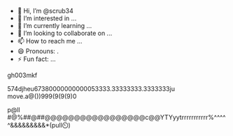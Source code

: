 - 👋 Hi, I’m @scrub34
- 👀 I’m interested in ...
- 🌱 I’m currently learning ...
- 💞️ I’m looking to collaborate on ...
- 📫 How to reach me ...
- 😄 Pronouns: .
- ⚡ Fun fact: ...

<!---
scrub34/scrub34 is a ✨ special ✨ repository because its `README.md` (this file) appears on your GitHub profile.
You can click the Preview link to take a look at your changes.
--->gh003mkf  
574djheu67380000000000053333.33333333.3333333ju move.a@())999(9(9(9)0


















p@ll #$@$%##@##@@@@@@@@@@@@@@@@@c@@YTYyytrrrrrrrrrrr$%^&*()_!@#$%^^^^^&&&&&&&&&*(pull⏲️)
